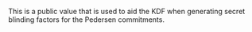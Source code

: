 This is a public value that is used to aid the KDF when generating secret blinding factors for the Pedersen commitments.
